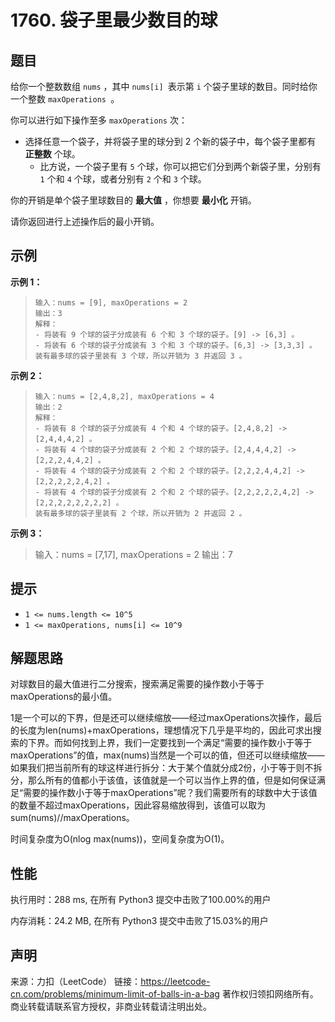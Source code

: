 # 1760. 袋子里最少数目的球

## 题目

给你一个整数数组 `nums` ，其中 `nums[i] `表示第 `i` 个袋子里球的数目。同时给你一个整数 `maxOperations `。

你可以进行如下操作至多 `maxOperations` 次：

* 选择任意一个袋子，并将袋子里的球分到 2 个新的袋子中，每个袋子里都有 **正整数** 个球。
  * 比方说，一个袋子里有 `5` 个球，你可以把它们分到两个新袋子里，分别有 `1` 个和 `4` 个球，或者分别有 `2` 个和 `3` 个球。

你的开销是单个袋子里球数目的 **最大值** ，你想要 **最小化** 开销。

请你返回进行上述操作后的最小开销。

## 示例

**示例 1：**

>     输入：nums = [9], maxOperations = 2
>     输出：3
>     解释：
>     - 将装有 9 个球的袋子分成装有 6 个和 3 个球的袋子。[9] -> [6,3] 。
>     - 将装有 6 个球的袋子分成装有 3 个和 3 个球的袋子。[6,3] -> [3,3,3] 。
>     装有最多球的袋子里装有 3 个球，所以开销为 3 并返回 3 。

**示例 2：**

>     输入：nums = [2,4,8,2], maxOperations = 4
>     输出：2
>     解释：
>     - 将装有 8 个球的袋子分成装有 4 个和 4 个球的袋子。[2,4,8,2] -> [2,4,4,4,2] 。
>     - 将装有 4 个球的袋子分成装有 2 个和 2 个球的袋子。[2,4,4,4,2] -> [2,2,2,4,4,2] 。
>     - 将装有 4 个球的袋子分成装有 2 个和 2 个球的袋子。[2,2,2,4,4,2] -> [2,2,2,2,2,4,2] 。
>     - 将装有 4 个球的袋子分成装有 2 个和 2 个球的袋子。[2,2,2,2,2,4,2] -> [2,2,2,2,2,2,2,2] 。
>     装有最多球的袋子里装有 2 个球，所以开销为 2 并返回 2 。

**示例 3：**

> 输入：nums = [7,17], maxOperations = 2
> 输出：7

## 提示

* `1 <= nums.length <= 10^5`
* `1 <= maxOperations, nums[i] <= 10^9`

## 解题思路

对球数目的最大值进行二分搜索，搜索满足需要的操作数小于等于maxOperations的最小值。

1是一个可以的下界，但是还可以继续缩放——经过maxOperations次操作，最后的长度为len(nums)+maxOperations，理想情况下几乎是平均的，因此可求出搜索的下界。而如何找到上界，我们一定要找到一个满足“需要的操作数小于等于maxOperations”的值，max(nums)当然是一个可以的值，但还可以继续缩放——如果我们把当前所有的球这样进行拆分：大于某个值就分成2份，小于等于则不拆分，那么所有的值都小于该值，该值就是一个可以当作上界的值，但是如何保证满足“需要的操作数小于等于maxOperations”呢？我们需要所有的球数中大于该值的数量不超过maxOperations，因此容易缩放得到，该值可以取为sum(nums)//maxOperations。

时间复杂度为O(nlog max(nums))，空间复杂度为O(1)。

## 性能

执行用时：288 ms, 在所有 Python3 提交中击败了100.00%的用户

内存消耗：24.2 MB, 在所有 Python3 提交中击败了15.03%的用户

## 声明

来源：力扣（LeetCode）
链接：https://leetcode-cn.com/problems/minimum-limit-of-balls-in-a-bag
著作权归领扣网络所有。商业转载请联系官方授权，非商业转载请注明出处。